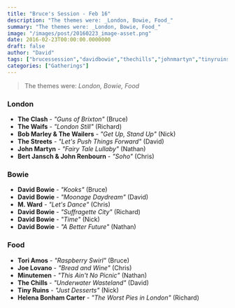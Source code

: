 ```yaml
---
title: "Bruce's Session - Feb 16"
description: "The themes were: _London, Bowie, Food_"
summary: "The themes were: _London, Bowie, Food_"
image: "/images/post/20160223_image-asset.png"
date: 2016-02-23T00:00:00.0000000
draft: false
author: "David"
tags: ["brucessession","davidbowie","thechills","johnmartyn","tinyruins","johnrenbourn","theclash","bertjansch","toriamos","minutemen","thestreets","mward","thewaifs","joelovano","helenabonhamcarter","bobmarleyandthewailers"]
categories: ["Gatherings"]
---
```

> The themes were: _London, Bowie, Food_
### London
- **The Clash** - _"Guns of Brixton"_ (Bruce)
- **The Waifs** - _"London Still"_ (Richard)
- **Bob Marley & The Wailers** - _"Get Up, Stand Up"_ (Nick)
- **The Streets** - _"Let's Push Things Forward"_ (David)
- **John Martyn** - _"Fairy Tale Lullaby"_ (Nathan)
- **Bert Jansch & John Renbourn** - _"Soho"_ (Chris)
### Bowie
- **David Bowie** - _"Kooks"_ (Bruce)
- **David Bowie** - _"Moonage Daydream"_ (David)
- **M. Ward** - _"Let's Dance"_ (Chris)
- **David Bowie** - _"Suffragette City"_ (Richard)
- **David Bowie** - _"Time"_ (Nick)
- **David Bowie** - _"A Better Future"_ (Nathan)
### Food
- **Tori Amos** - _"Raspberry Swirl"_ (Bruce)
- **Joe Lovano** - _"Bread and Wine"_ (Chris)
- **Minutemen** - _"This Ain't No Picnic"_ (Nathan)
- **The Chills** - _"Underwater Wasteland"_ (David)
- **Tiny Ruins** - _"Just Desserts"_ (Nick)
- **Helena Bonham Carter** - _"The Worst Pies in London"_ (Richard)
